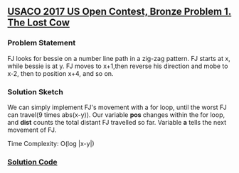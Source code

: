## [USACO 2017 US Open Contest, Bronze Problem 1. The Lost Cow](https://usaco.org/index.php?page=viewproblem2&cpid=735)

### Problem Statement
FJ looks for bessie on a number line path in a zig-zag pattern.
FJ starts at x, while bessie is at y. FJ moves to x+1,then reverse his direction and mobe to x-2, then to position x+4, and so on.


### Solution Sketch
We can simply implement FJ's movement with a for loop, until the worst FJ can travel(9 times abs(x-y)).
Our variable **pos** changes within the for loop, and **dist** counts the total distant FJ travelled so far. Variable **a** tells the next movement of FJ.

Time Complexity: O(log |x-y|)

### [Solution Code](./2016-2017/mar1.cpp)
